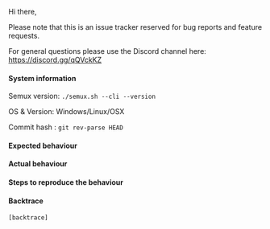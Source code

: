 Hi there,

Please note that this is an issue tracker reserved for bug reports and feature requests.

For general questions please use the Discord channel here: https://discord.gg/qQVckKZ

#### System information

Semux version: `./semux.sh --cli --version`

OS & Version: Windows/Linux/OSX

Commit hash : `git rev-parse HEAD`

#### Expected behaviour


#### Actual behaviour


#### Steps to reproduce the behaviour


#### Backtrace

````
[backtrace]
````
